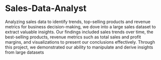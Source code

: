 # Sales-Data-Analyst

 Analyzing sales data to identify trends, top-selling products and revenue metrics for business decision-making, we dove into a large sales dataset to extract valuable insights. Our findings included sales trends over time, the best-selling products, revenue metrics such as total sales and profit margins, and visualizations to present our conclusions effectively. Through this project, we demonstrated our ability to manipulate and derive insights from large datasets
